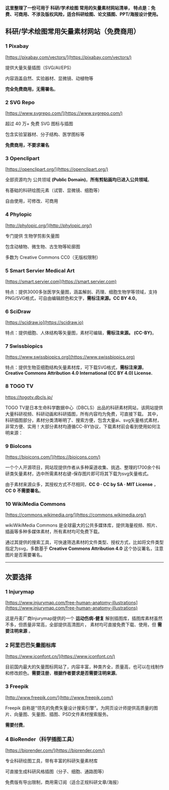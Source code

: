 **这里整理了一份可用于 科研/学术绘图 常用的矢量素材网站清单，
特点是：免费、可商用、不涉及版权风险，适合科研绘图、论文插图、PPT/海报设计使用。**

## 科研/学术绘图常用矢量素材网站（免费商用）

### 1 Pixabay

[https://pixabay.com/vectors/](https://pixabay.com/vectors/)

提供大量矢量插图（SVG/AI/EPS）

内容涵盖自然、实验器材、显微镜、动植物等

**完全免费商用，无需署名**。

### 2 SVG Repo

[https://www.svgrepo.com/](https://www.svgrepo.com/)

超过 40 万+ 免费 SVG 图标与插图

包含实验室器材、分子结构、医学图标等

**免费商用，不要求署名**

### 3 Openclipart

[https://openclipart.org/](https://openclipart.org/)

全部资源均为 公共领域 **(Public Domain)**。**所有剪贴画均已进入公共领域**。

有基础的科研绘图元素（试管、显微镜、细胞等）

自由使用，可修改、可商用

### 4 Phylopic

[http://phylopic.org/](http://phylopic.org/)

专门提供 生物学剪影矢量图

包含动植物、微生物、古生物等轮廓图

多数为 Creative Commons CC0（无版权限制）

### 5 Smart Servier Medical Art

[https://smart.servier.com](https://smart.servier.com)

特点：提供3000多张医学矢量图，涵盖解剖、药理、细胞生物学等领域，支持PNG/SVG格式，可自由编辑颜色和文字，**需标注来源。CC BY 4.0**。

### 6 SciDraw

[https://scidraw.io](https://scidraw.io)

特点：提供细胞、人体结构等矢量图，素材可编辑，**需标注来源。 (CC-BY)**。

### 7 Swissbiopics

[https://www.swissbiopics.org](https://www.swissbiopics.org)

特点：提供生物亚细胞结构矢量素材库，可下载SVG格式，**需标注来源**。**Creative Commons Attribution 4.0 International (CC BY 4.0) License.**

### 8 TOGO TV

https://togotv.dbcls.jp/

TOGO TV是日本生命科学数据中心（DBCLS）出品的科研素材网站，该网站提供大量科研视频、科研动画和科研插图，所有内容均为免费，可直接下载。
其中，科研插图部分，素材分类清晰明了、搜索方便，包含大量ai、svg矢量格式素材，非常方便、实用！大部分素材均遵循CC-BY协议，下载素材前会看到使用如何注明来源：

### 9 BioIcons

[https://bioicons.com/](https://bioicons.com/)

一个个人开源项目，网站现提供作者从多种渠道收集、挑选、整理的1700余个科研类矢量素材，选中所需素材右键-保存图片即可将其下载为svg矢量格式。

由于素材来源众多，其授权方式不尽相同，**CC 0 · CC by SA · MIT License** ，**CC 0 不需要署名**。

### 10 WikiMedia Commons

[https://commons.wikimedia.org/](https://commons.wikimedia.org/)

wikiWikiMedia Commons 是全球最大的公共多媒体库，提供海量视频、照片、插画等多种多媒体素材，所有素材均可免费下载。

通过其提供的搜索工具，可快速筛选素材的文件类型、授权方式，比如将文件类型指定为svg，多数基于 **Creative Commons Attribution 4.0** 这个协议署名，注意图片是否需要署名。





---

## 次要选择

### 1 Injurymap

[https://www.injurymap.com/free-human-anatomy-illustrations](https://www.injurymap.com/free-human-anatomy-illustrations) 

这是丹麦厂商Injurymap提供的一个 **运动伤病-健复** 解剖插图库，插图库素材虽然不多，但质量非常高，全部提供高清图片，
素材均可直接免费下载、使用，但 **需要注明来源** 。

### 2 阿里巴巴矢量图标库

[https://www.iconfont.cn/](https://www.iconfont.cn/)

目前国内最大的矢量图标网站了，内容丰富，种类齐全，质量高，也可以在线制作和修改颜色。**需要注册**，**根据作者要求是否需要注明来源**。

### 3 Freepik

[http://www.freepik.com/](http://www.freepik.com/)

Freepik 自称是“领先的免费矢量设计搜索引擎”。为网页设计师提供高质量的图片、向量图、矢量图、插图、PSD文件素材搜索服务。

**需要付费**。

### 4 BioRender（科学插图工具）

[https://biorender.com/](https://biorender.com/)

专业科研绘图工具，带有丰富的科研矢量素材库

可直接生成科研风格插图（分子、细胞、通路图等）

免费版有导出限制，商用需订阅（适合正规科研文章/海报）






